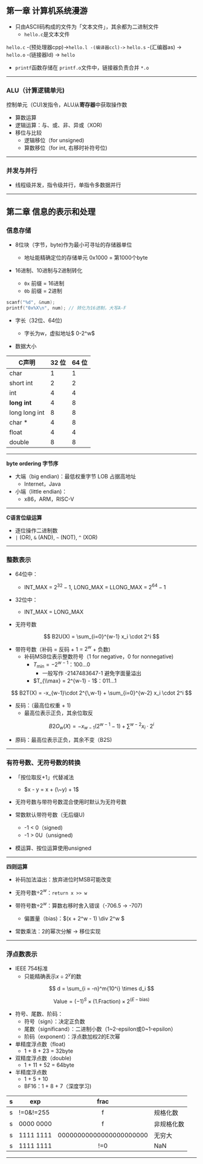 ## 第一章 计算机系统漫游

- 只由ASCII码构成的文件为「文本文件」，其余都为二进制文件
  - `hello.c`是文本文件

`hello.c` -(预处理器cpp)->`hello.l -(编译器ccl)->` `hello.s` -(汇编器as) -> `hello.o` -(链接器ld) -> `hello`

- `printf`函数存储在 `printf.o`文件中，链接器负责合并 `*.o`

---

### ALU（计算逻辑单元)

控制单元（CU)发指令，ALU从**寄存器**中获取操作数

- 算数运算
- 逻辑运算：与、或、非、异或（XOR)
- 移位与比较
  - 逻辑移位（for unsigned)
  - 算数移位（for int, 右移时补符号位)

---

### 并发与并行

- 线程级并发，指令级并行，单指令多数据并行

---

## 第二章 信息的表示和处理

### 信息存储

- 8位块（字节，byte)作为最小可寻址的存储器单位

  - 地址能精确定位的存储单元 0x1000 = 第1000个byte
- 16进制、10进制与2进制转化

  - `0x` 前缀 = 16进制
  - `0b` 前缀 = 2进制

```c
scanf("%d", &num);
printf("0x%X\n", num); // 转化为16进制，大写A-F
```

- 字长（32位、64位)

  - 字长为w，虚拟地址$ 0-2^w$
- 数据大小

| C声明              | 32 位 | 64 位 |
| ------------------ | ----- | ----- |
| char               | 1     | 1     |
| short int          | 2     | 2     |
| int                | 4     | 4     |
| **long int** | 4     | 8     |
| long long int      | 8     | 8     |
| char *             | 4     | 8     |
| float              | 4     | 4     |
| double             | 8     | 8     |

---

**byte ordering 字节序**

- 大端（big endian)：最低权重字节 LOB 占据高地址
  - Internet，Java
- 小端（little endian)：
  - x86，ARM，RISC-V

---

**C语言位级运算**

- 逐位操作二进制数
- `|` (OR), `&` (AND), `~` (NOT), `^` (XOR)

---

### 整数表示

- 64位中：

  - INT_MAX = $2^{32} -1$, LONG_MAX = LLONG_MAX = $2^{64} -1$
- 32位中：

  - INT_MAX = LONG_MAX
- 无符号数

$$
B2U(X) = \sum_{i=0}^{w-1} x_i \cdot 2^i
$$

- 带符号数（补码 = 反码 + 1 = $2^w$ + 负数)
  - 补码MSB位表示整数符号（1 for negative，0 for nonnegative)
    - $T_{\min} = -2^{w-1}$：100...0
      - 一般写作 -2147483647-1 避免字面量溢出
    - $T_{\\max} = 2^{w-1} - 1$：011...1

$$
B2T(X) = -x_{w-1}\cdot 2^{\,w-1} + \sum_{i=0}^{w-2} x_i \cdot 2^i
$$

- 反码：（最高位权重 + 1)
  - 最高位表示正负，其余位取反

$$
B2O_w(X) = -x_{w-1}(2^{w-1} - 1) + \sum^{w-2} x_i \cdot 2^i
$$

- 原码：最高位表示正负，其余不变（B2S)

---

### 有符号数、无符号数的转换

- 「按位取反+1」代替减法

  - $x - y = x + (\~y) + 1$
- 无符号数与带符号数混合使用时默认为无符号数
- 常数默认带符号数（无后缀U)

  - -1 < 0（signed)
  - -1 > 0U（unsigned)
- 模运算、按位运算使用unsigned

---

**四则运算**

- 补码加法溢出：放弃进位时MSB可能改变
- 无符号数$\div 2^w$：`return x >> w`
- 带符号数$\div 2^w$：算数右移时舍入错误（-706.5 -> -707)

  - 偏置量（bias)：$(x + 2^w - 1) \div 2^w $
- 常数乘法：2的幂次分解 -> 移位实现

---

### 浮点数表示

- IEEE 754标准
  - 只能精确表示$x \div 2^y$的数

$$
d = \sum_{i = -n}^m{10^i} \times d_i
$$

$$
\text{Value} = (-1)^S \times (1.\text{Fraction}) \times 2^{(E - \text{bias})}
$$

- 符号、尾数、阶码：
  - 符号（sign）：决定正负数
  - 尾数（significand）：二进制小数（1~2-epsilon或0~1-epsilon）
  - 阶码（exponent）：浮点数加权2的E次幂
- 单精度浮点数（float)
  - 1 + 8 + 23 = 32byte
- 双精度浮点数（double)
  - 1 + 11 + 52 = 64byte
- 半精度浮点数
  - 1 + 5 + 10
  - BF16：1 + 8 + 7（深度学习)

|  s   | exp       |          frac           |            |
| :--: | --------- | :---------------------: | ---------- |
|  s   | !=0&!=255 |            f            | 规格化数   |
|  s   | 0000 0000 |            f            | 非规格化数 |
|  s   | 1111 1111 | 00000000000000000000000 | 无穷大     |
|  s   | 1111 1111 |           !=0           | NaN        |

---

